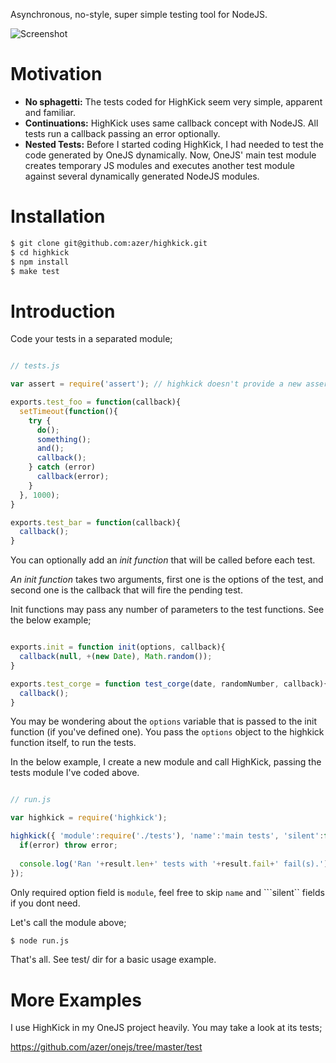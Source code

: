 Asynchronous, no-style, super simple testing tool for NodeJS.

![Screenshot](https://github.com/downloads/azer/highkick/highkick.png)

Motivation
==========
* **No sphagetti:** The tests coded for HighKick seem very simple, apparent and familiar.
* **Continuations:** HighKick uses same callback concept with NodeJS. All tests run a callback passing an error optionally.
* **Nested Tests:** Before I started coding HighKick, I had needed to test the code generated by OneJS dynamically. Now, OneJS' main test module creates temporary JS modules and executes another test module against several dynamically generated NodeJS modules.

Installation
============

```bash
$ git clone git@github.com:azer/highkick.git
$ cd highkick
$ npm install
$ make test
```

Introduction
============
Code your tests in a separated module;

```javascript

// tests.js

var assert = require('assert'); // highkick doesn't provide a new assertion library. NodeJS has a good one already.

exports.test_foo = function(callback){
  setTimeout(function(){
    try {
      do();
      something();
      and();
      callback();
    } catch (error)
      callback(error);
    }
  }, 1000);
}

exports.test_bar = function(callback){
  callback();
}

```


You can optionally add an *init function* that will be called before each test. 

*An init function* takes two arguments, first one is the options of the test, and second one is the callback that will fire the pending test.

Init functions may pass any number of parameters to the test functions. See the below example;

```javascript

exports.init = function init(options, callback){
  callback(null, +(new Date), Math.random());
}

exports.test_corge = function test_corge(date, randomNumber, callback){
  callback();
}

```


You may be wondering about the ```options``` variable that is passed to the init function (if you've defined one). 
You pass the ```options``` object to the highkick function itself, to run the tests.

In the below example, I create a new module and call HighKick, passing the tests module I've coded above.

```javascript

// run.js

var highkick = require('highkick');

highkick({ 'module':require('./tests'), 'name':'main tests', 'silent':false }, function(error, result){
  if(error) throw error;
  
  console.log('Ran '+result.len+' tests with '+result.fail+' fail(s).');
});

```

Only required option field is ```module```, feel free to skip ```name``` and ```silent`` fields if you dont need.

Let's call the module above;

```bash
$ node run.js
```

That's all. See test/ dir for a basic usage example.

More Examples
=============
I use HighKick in my OneJS project heavily. You may take a look at its tests;

https://github.com/azer/onejs/tree/master/test

